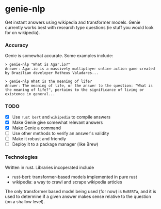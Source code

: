 # genie-nlp

Get instant answers using wikipedia and transformer models. Genie currently works best with research type questions (ie stuff you would look for on wikipedia).

### Accuracy

Genie is somewhat accurate. Some examples include:

```
> genie-nlp "What is Agar.io?"
Answer: Agar.io is a massively multiplayer online action game created by Brazilian developer Matheus Valadares...
```

```
> genie-nlp What is the meaning of life?
Answer: The meaning of life, or the answer to the question: "What is the meaning of life?", pertains to the significance of living or existence in general... 
```

### TODO
- [x] Use `rust bert` and `wikipedia` to compile answers
- [x] Make Genie give somewhat relevant answers
- [x] Make Genie a command
- [ ] Use other methods to verify an answer's validity
- [ ] Make it robust and friendly
- [ ] Deploy it to a package manager (like Brew)

### Technologies 

Written in rust.
Libraries incoperated include
- rust-bert: transformer-based models implemented in pure rust
- wikipedia: a way to crawl and scrape wikipedia articles

The only transformer based model being used (for now) is `RoBERTa`, and it is used to determine if a given answer makes sense relative to the question (on a shallow level).

